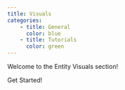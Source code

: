 ```yaml
---
title: Visuals
categories:
    - title: General
      color: blue
    - title: Tutorials
      color: green
---
```


Welcome to the Entity Visuals section!

<BButton color="blue" link="introduction">Get Started!</BButton>

